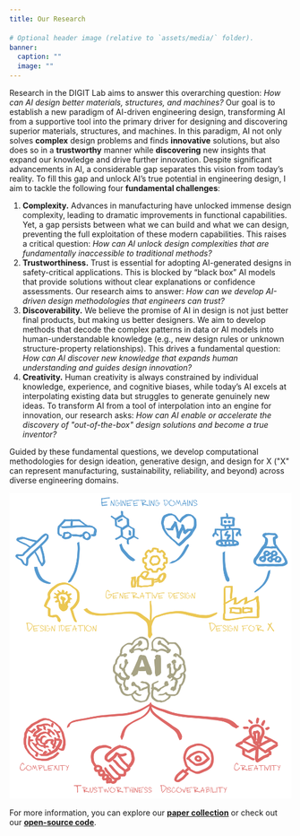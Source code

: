 ```yaml
---
title: Our Research

# Optional header image (relative to `assets/media/` folder).
banner:
  caption: ""
  image: ""
---
```


Research in the DIGIT Lab aims to answer this overarching question: *How can AI design better materials, structures, and machines?* Our goal is to establish a new paradigm of AI-driven engineering design, transforming AI from a supportive tool into the primary driver for designing and discovering superior materials, structures, and machines. In this paradigm, AI not only solves **complex** design problems and finds **innovative** solutions, but also does so in a **trustworthy** manner while **discovering** new insights that expand our knowledge and drive further innovation. Despite significant advancements in AI, a considerable gap separates this vision from today’s reality. To fill this gap and unlock AI’s true potential in engineering design, I aim to tackle the following four **fundamental challenges**:

1. **Complexity.** Advances in manufacturing have unlocked immense design complexity, leading to dramatic improvements in functional capabilities. Yet, a gap persists between what we can build and what we can design, preventing the full exploitation of these modern capabilities. This raises a critical question: *How can AI unlock design complexities that are fundamentally inaccessible to traditional methods?*
2. **Trustworthiness.** Trust is essential for adopting AI-generated designs in safety-critical applications. This is blocked by “black box” AI models that provide solutions without clear explanations or confidence assessments. Our research aims to answer: *How can we develop AI-driven design methodologies that engineers can trust?*
3. **Discoverability.** We believe the promise of AI in design is not just better final products, but making us better designers. We aim to develop methods that decode the complex patterns in data or AI models into human-understandable knowledge (e.g., new design rules or unknown structure-property relationships). This drives a fundamental question: *How can AI discover new knowledge that expands human understanding and guides design innovation?* 
4. **Creativity.** Human creativity is always constrained by individual knowledge, experience, and cognitive biases, while today’s AI excels at interpolating existing data but struggles to generate genuinely new ideas. To transform AI from a tool of interpolation into an engine for innovation, our research asks: *How can AI enable or accelerate the discovery of "out-of-the-box" design solutions and become a true inventor?*

Guided by these fundamental questions, we develop computational methodologies for design ideation, generative design, and design for X ("X" can represent manufacturing, sustainability, reliability, and beyond) across diverse engineering domains.

![alt text](../../assets/media/landing_page_image.png)

For more information, you can explore our [**paper collection**](/publication/) or check out our [**open-source code**](https://www.github.com/DIGITLab23).
